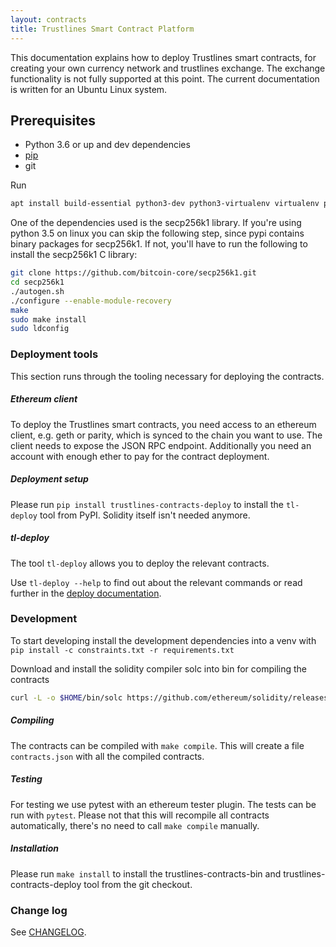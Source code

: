 ```yaml
---
layout: contracts
title: Trustlines Smart Contract Platform
---
```


This documentation explains how to deploy Trustlines smart contracts,
for creating your own currency network and trustlines exchange.
The exchange functionality is not fully supported at this point.
The current documentation is written for an Ubuntu Linux system.

## Prerequisites

-   Python 3.6 or up and dev dependencies
-   [pip](https://pip.pypa.io/en/stable/)
-   git

Run
```bash
apt install build-essential python3-dev python3-virtualenv virtualenv pkg-config libssl-dev automake autoconf libtool git make
```

One of the dependencies used is the secp256k1 library. If you're using
python 3.5 on linux you can skip the following step, since pypi contains
binary packages for secp256k1. If not, you'll have to run the following
to install the secp256k1 C library:

```bash
git clone https://github.com/bitcoin-core/secp256k1.git
cd secp256k1
./autogen.sh
./configure --enable-module-recovery
make
sudo make install
sudo ldconfig
```

### Deployment tools

This section runs through the tooling necessary for deploying the
contracts.

##### Ethereum client

To deploy the Trustlines smart contracts, you need access to an ethereum client,
e.g. geth or parity, which is synced to the chain you want to use. The
client needs to expose the JSON RPC endpoint. Additionally you need an
account with enough ether to pay for the contract deployment.

##### Deployment setup

Please run `pip install trustlines-contracts-deploy` to install the `tl-deploy`
tool from PyPI. Solidity itself isn't needed anymore.

##### tl-deploy

The tool `tl-deploy` allows you to deploy the relevant contracts.

Use `tl-deploy --help` to find out about the relevant commands or read
further in the [deploy documentation](contracts_deployment).

### Development

To start developing install the development dependencies into a venv
with `pip install -c constraints.txt -r requirements.txt`

Download and install the solidity compiler solc into bin for compiling the
contracts

```bash
curl -L -o $HOME/bin/solc https://github.com/ethereum/solidity/releases/download/v0.5.8/solc-static-linux && chmod +x $HOME/bin/solc
```

##### Compiling

The contracts can be compiled with `make compile`. This will create a
file `contracts.json` with all the compiled contracts.

##### Testing

For testing we use pytest with an ethereum tester plugin. The tests can
be run with `pytest`. Please not that this will recompile all contracts
automatically, there's no need to call `make compile` manually.

##### Installation

Please run `make install` to install the trustlines-contracts-bin and
trustlines-contracts-deploy tool from the git checkout.

### Change log

See [CHANGELOG](https://github.com/trustlines-protocol/contracts/blob/master/CHANGELOG.rst).
